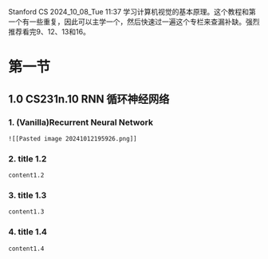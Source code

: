 Stanford CS
2024_10_08_Tue
11:37
学习计算机视觉的基本原理。这个教程和第一个有一些重复，因此可以主学一个，然后快速过一遍这个专栏来查漏补缺。强烈推荐看完9、12、13和16。
# 第一节

## 1.0 CS231n.10 RNN 循环神经网络
### 1. (Vanilla)Recurrent Neural Network
	![[Pasted image 20241012195926.png]]
	
### 2. title 1.2
	content1.2
	
### 3. title 1.3
	content1.3
	
### 4. title 1.4
	content1.4




